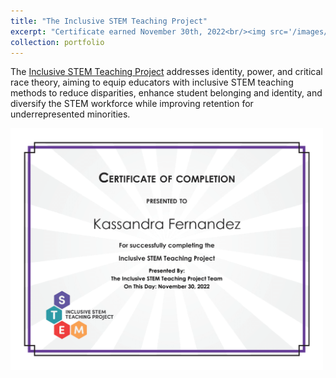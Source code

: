 ```yaml
---
title: "The Inclusive STEM Teaching Project"
excerpt: "Certificate earned November 30th, 2022<br/><img src='/images/InclusiveSTEMTeachingCert.png' width=500>"
collection: portfolio
---
```


The [Inclusive STEM Teaching Project](https://www.inclusivestemteaching.org/) addresses identity, power, and critical race theory, aiming to equip educators with inclusive STEM teaching methods to reduce disparities, enhance student belonging and identity, and diversify the STEM workforce while improving retention for underrepresented minorities.

<img src='/images/InclusiveSTEMTeachingCert.png' width=500>
